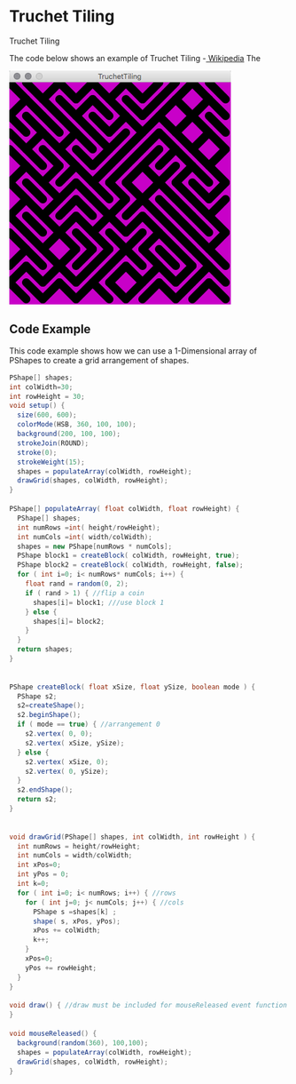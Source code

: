 # Truchet Tiling

Truchet Tiling

The code below shows an example of Truchet Tiling -[ Wikipedia](https://en.wikipedia.org/wiki/Truchet_tiles) The

![](../../.gitbook/assets/screen-shot-2018-09-20-at-2.17.57-pm.png)

## Code Example

This code example shows how we can use a 1-Dimensional array of PShapes to create a grid arrangement of shapes.

```java
PShape[] shapes;
int colWidth=30;
int rowHeight = 30;
void setup() {
  size(600, 600);
  colorMode(HSB, 360, 100, 100);
  background(200, 100, 100);
  strokeJoin(ROUND);
  stroke(0);
  strokeWeight(15);
  shapes = populateArray(colWidth, rowHeight);
  drawGrid(shapes, colWidth, rowHeight);
}

PShape[] populateArray( float colWidth, float rowHeight) {
  PShape[] shapes;
  int numRows =int( height/rowHeight);
  int numCols =int( width/colWidth);
  shapes = new PShape[numRows * numCols];
  PShape block1 = createBlock( colWidth, rowHeight, true);
  PShape block2 = createBlock( colWidth, rowHeight, false);
  for ( int i=0; i< numRows* numCols; i++) {
    float rand = random(0, 2);
    if ( rand > 1) { //flip a coin
      shapes[i]= block1; ///use block 1
    } else {
      shapes[i]= block2;
    }
  }
  return shapes;
}


PShape createBlock( float xSize, float ySize, boolean mode ) {
  PShape s2;
  s2=createShape();
  s2.beginShape();
  if ( mode == true) { //arrangement 0
    s2.vertex( 0, 0);
    s2.vertex( xSize, ySize);
  } else {
    s2.vertex( xSize, 0);
    s2.vertex( 0, ySize);
  }
  s2.endShape();
  return s2;
}


void drawGrid(PShape[] shapes, int colWidth, int rowHeight ) {
  int numRows = height/rowHeight;
  int numCols = width/colWidth;
  int xPos=0;
  int yPos = 0;
  int k=0;
  for ( int i=0; i< numRows; i++) { //rows
    for ( int j=0; j< numCols; j++) { //cols
      PShape s =shapes[k] ;
      shape( s, xPos, yPos);
      xPos += colWidth;
      k++;
    }
    xPos=0;
    yPos += rowHeight;
  }
}

void draw() { //draw must be included for mouseReleased event function to work
}

void mouseReleased() {
  background(random(360), 100,100);
  shapes = populateArray(colWidth, rowHeight);
  drawGrid(shapes, colWidth, rowHeight);
}
```

